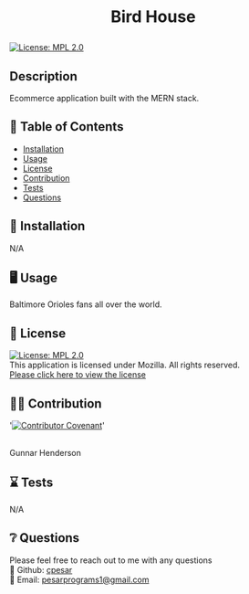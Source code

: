 # <p align="center"> Bird House </p>
  
  [![License: MPL 2.0](https://img.shields.io/badge/License-MPL%202.0-brightgreen.svg)](https://opensource.org/licenses/MPL-2.0) 
  <br />

  ## Description
  Ecommerce application built with the MERN stack. 
  <br />
  
  
  

  ## :open_book: Table of Contents
  * [Installation](#installation)
  * [Usage](#usage)
  * [License](#license)
  * [Contribution](#contribution)
  * [Tests](#tests)
  * [Questions](#questions)

  

  ## :wrench: Installation
  <a name="installation">N/A</a>
  <br />
  


  ## :desktop_computer: Usage
  <a name="usage">Baltimore Orioles fans all over the world.</a>
  <br />
  
  

  ## :scroll: License 
  <a name="license">[![License: MPL 2.0](https://img.shields.io/badge/License-MPL%202.0-brightgreen.svg)](https://opensource.org/licenses/MPL-2.0)</a>
  <br />This application is licensed under Mozilla. All rights reserved.<br />[Please click here to view the license](https://www.mozilla.org/en-US/MPL/2.0/FAQ/)


  ## :weight_lifting_man: Contribution
  '[![Contributor Covenant](https://img.shields.io/badge/Contributor%20Covenant-2.0-4baaaa.svg)](code_of_conduct.md)'

  <br /><a name="contribution">Gunnar Henderson</a>
  

  ## :hourglass: Tests
  <a name="tests">N/A</a>
  

  ## :grey_question: Questions
  Please feel free to reach out to me with any questions<br />
  :wave: Github: <a name = "questions">[cpesar](https://github.com/cpesar)</a>
  <br />
  :postbox: Email: <a name = "questions">pesarprograms1@gmail.com</a>
  

  


